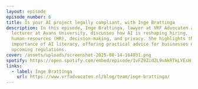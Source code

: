 ```yaml
---
layout: episode
episode_number: 6
title: Is your AI project legally compliant, with Inge Brattinga
description: In this episode, Inge Brattinga, lawyer at VRF Advocaten and
  lecturer at Avans University, discusses how AI is reshaping hiring,
  human-resources (HR), decision-making, and privacy. She highlights the
  importance of AI literacy, offering practical advice for businesses navigating
  upcoming regulations.
cover: /assets/uploads/screenshot-2025-08-14-164931.png
spotify: https://open.spotify.com/embed/episode/1vFZ9ZidZL9vAkRTkLYEsH?utm_source=generator
links:
  - label: Inge Brattinga
    url: https://www.vrfadvocaten.nl/blog/team/inge-brattinga/
---
```

